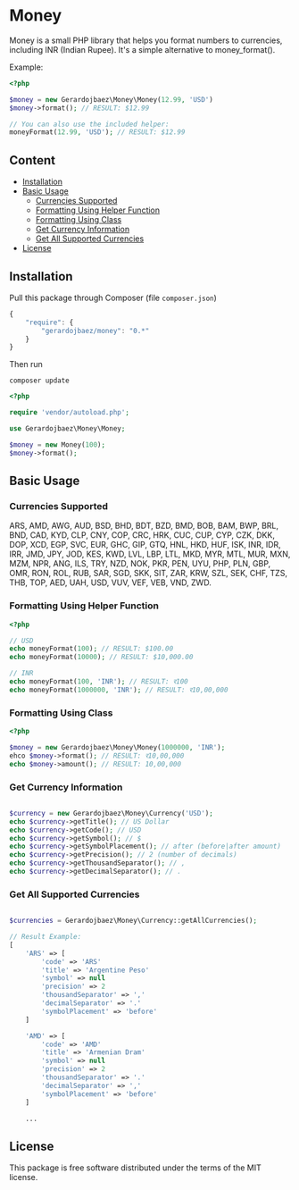 # Money

Money is a small PHP library that helps you format numbers to currencies, including INR (Indian Rupee). It's a simple alternative to money_format().

Example:

```php
<?php

$money = new Gerardojbaez\Money\Money(12.99, 'USD')
$money->format(); // RESULT: $12.99

// You can also use the included helper:
moneyFormat(12.99, 'USD'); // RESULT: $12.99
```

## Content
- [Installation](#installation)
- [Basic Usage](#basic-usage)
	- [Currencies Supported](#currencies-supported)
	- [Formatting Using Helper Function](#formatting-using-helper-function)
	- [Formatting Using Class](#formatting-using-class)
	- [Get Currency Information](#get-currency-information)
	- [Get All Supported Currencies](#get-all-supported-currencies)
- [License](#license)

## Installation

Pull this package through Composer (file `composer.json`)

```js
{
    "require": {
        "gerardojbaez/money": "0.*"
    }
}
```

Then run

	composer update

```php
<?php

require 'vendor/autoload.php';

use Gerardojbaez\Money\Money;

$money = new Money(100);
$money->format();
```

## Basic Usage
### Currencies Supported

ARS, AMD, AWG, AUD, BSD, BHD, BDT, BZD, BMD, BOB, BAM, BWP, BRL, BND, CAD, KYD, CLP, CNY, COP, CRC, HRK, CUC, CUP, CYP, CZK, DKK, DOP, XCD, EGP, SVC, EUR, GHC, GIP, GTQ, HNL, HKD, HUF, ISK, INR, IDR, IRR, JMD, JPY, JOD, KES, KWD, LVL, LBP, LTL, MKD, MYR, MTL, MUR, MXN, MZM, NPR, ANG, ILS, TRY, NZD, NOK, PKR, PEN, UYU, PHP, PLN, GBP, OMR, RON, ROL, RUB, SAR, SGD, SKK, SIT, ZAR, KRW, SZL, SEK, CHF, TZS, THB, TOP, AED, UAH, USD, VUV, VEF, VEB, VND, ZWD.

### Formatting Using Helper Function

```php
<?php

// USD
echo moneyFormat(100); // RESULT: $100.00
echo moneyFormat(10000); // RESULT: $10,000.00

// INR
echo moneyFormat(100, 'INR'); // RESULT: र100
echo moneyFormat(1000000, 'INR'); // RESULT: र10,00,000
```

### Formatting Using Class

```php
<?php

$money = new Gerardojbaez\Money\Money(1000000, 'INR');
ehco $money->format(); // RESULT: र10,00,000
echo $money->amount(); // RESULT: 10,00,000
```

### Get Currency Information

```php

$currency = new Gerardojbaez\Money\Currency('USD');
echo $currency->getTitle(); // US Dollar
echo $currency->getCode(); // USD
echo $currency->getSymbol(); // $
echo $currency->getSymbolPlacement(); // after (before|after amount)
echo $currency->getPrecision(); // 2 (number of decimals)
echo $currency->getThousandSeparator(); // ,
echo $currency->getDecimalSeparator(); // .
```

### Get All Supported Currencies

```php

$currencies = Gerardojbaez\Money\Currency::getAllCurrencies();

// Result Example:
[
	'ARS' => [
		'code' => 'ARS'
		'title' => 'Argentine Peso'
		'symbol' => null
		'precision' => 2
		'thousandSeparator' => ','
		'decimalSeparator' => '.'
		'symbolPlacement' => 'before'
	]

	'AMD' => [
		'code' => 'AMD'
		'title' => 'Armenian Dram'
		'symbol' => null
		'precision' => 2
		'thousandSeparator' => '.'
		'decimalSeparator' => ','
		'symbolPlacement' => 'before'
	]

	...
```

## License

This package is free software distributed under the terms of the MIT license.
